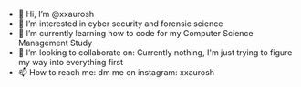 - 👋 Hi, I’m @xxaurosh
- 👀 I’m interested in cyber security and forensic science
- 🌱 I’m currently learning how to code for my Computer Science Management Study
- 💞️ I’m looking to collaborate on: Currently nothing, I'm just trying to figure my way into everything first
- 📫 How to reach me: dm me on instagram: xxaurosh

<!---
xxaurosh/xxaurosh is a ✨ special ✨ repository because its `README.md` (this file) appears on your GitHub profile.
You can click the Preview link to take a look at your changes.
--->

